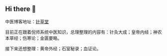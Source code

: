 ## Hi there 👋

中医博客地址：[针草堂](https://acuherb.xyz/)

目前正在跟着倪师系统中医知识，总理整理的内容有：针灸大成；皇帝内经；神农本草经；伤寒论；金匮要略。

接下来还想整理：黄帝外经；石室秘录；血证论。
